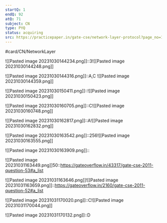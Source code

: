 ```yaml
---
startQ: 1
endQ: 92
atQ: 71
subject: CN
type: PYQ
status: acquiring
src: https://practicepaper.in/gate-cse/network-layer-protocol?page_no=15
---
```

#card/CN/NetworkLayer

![[Pasted image 20231030144234.png]]::3![[Pasted image 20231030144248.png]] <!--SR:!2023-11-03,3,250-->

![[Pasted image 20231030144316.png]]::A,C ![[Pasted image 20231030144359.png]] <!--SR:!2023-11-03,3,250-->

![[Pasted image 20231030150411.png]]::![[Pasted image 20231030150423.png]] <!--SR:!2023-11-03,3,250-->

![[Pasted image 20231030160705.png]]::C![[Pasted image 20231030160748.png]] <!--SR:!2023-11-04,4,270-->

![[Pasted image 20231030162817.png]]::A![[Pasted image 20231030162832.png]] <!--SR:!2023-11-03,3,250-->

![[Pasted image 20231030163542.png]]::256![[Pasted image 20231030163555.png]] <!--SR:!2023-11-04,4,270-->

![[Pasted image 20231030163909.png]]:: <!--SR:!2023-11-04,4,270-->

![[Pasted image 20231031163449.png]]50::https://gateoverflow.in/43317/gate-cse-2011-question-53#a_list

![[Pasted image 20231031163646.png]]![[Pasted image 20231031163659.png]]::https://gateoverflow.in/2160/gate-cse-2011-question-52#a_list


![[Pasted image 20231031170020.png]]::C![[Pasted image 20231031170044.png]] <!--SR:!2023-11-05,4,274-->


![[Pasted image 20231031170132.png]]::D <!--SR:!2023-11-05,4,274-->

